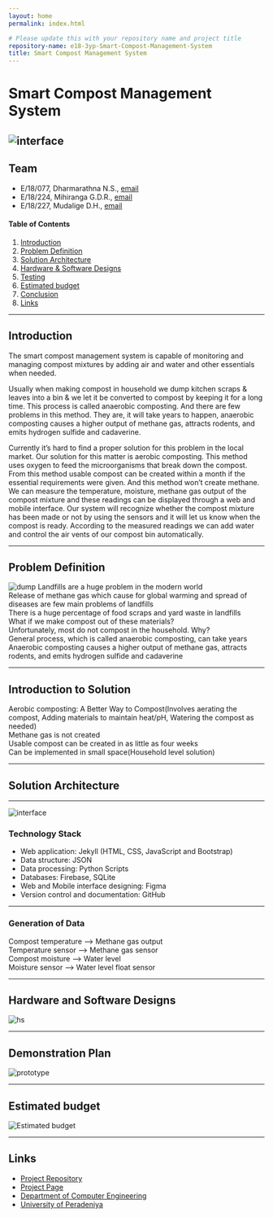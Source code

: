 ```yaml
---
layout: home
permalink: index.html

# Please update this with your repository name and project title
repository-name: e18-3yp-Smart-Compost-Management-System
title: Smart Compost Management System
---
```


[comment]: # "This is the standard layout for the project, but you can clean this and use your own template"

# Smart Compost Management System
![interface](./images/interface.jpg)
---

## Team
-  E/18/077, Dharmarathna N.S., [email](mailto:e18077@eng.pdn.ac.lk)
-  E/18/224, Mihiranga G.D.R., [email](mailto:e18224@eng.pdn.ac.lk)
-  E/18/227, Mudalige D.H., [email](mailto:e18227@eng.pdn.ac.lk)

<!-- Image (photo/drawing of the final hardware) should be here -->

<!-- This is a sample image, to show how to add images to your page. To learn more options, please refer [this](https://projects.ce.pdn.ac.lk/docs/faq/how-to-add-an-image/) -->

<!-- ![Sample Image](./images/sample.png) -->

#### Table of Contents
1. [Introduction](#introduction)
2. [Problem Definition](#problem-definition)
3. [Solution Architecture](#solution-architecture )
4. [Hardware & Software Designs](#hardware-and-software-designs)
5. [Testing](#testing)
6. [Estimated budget](#estimated-budget)
7. [Conclusion](#conclusion)
8. [Links](#links)

---
## Introduction

The smart compost management system is capable of monitoring and managing compost mixtures by adding air and water and other essentials when needed. 

Usually when making compost in household we dump kitchen scraps & leaves into a bin & we let it be converted to compost by keeping it for a long time. This process is called anaerobic composting. And there are few problems in this method. They are, it will take years to happen, anaerobic composting causes a higher output of methane gas, attracts rodents, and emits hydrogen sulfide and cadaverine. 

Currently it’s hard to find a proper solution for this problem in the local market. Our solution for this matter is aerobic composting. This method uses oxygen to feed the microorganisms that break down the compost. From this method usable compost can be created within a month if the essential requirements were given. And this method won’t create methane. We can measure the temperature, moisture, methane gas output of the compost mixture and these readings can be displayed through a web and mobile interface. Our system will recognize whether the compost mixture has been made or not by using the sensors and it will let us know when the compost is ready. According to the measured readings we can add water and control the air vents of our compost bin automatically.

---
## Problem Definition
![dump](./images/dump.jpg)
Landfills are a huge problem in the modern world<br>
Release of methane gas which cause for global warming and spread of diseases are few main problems of landfills<br>
There is a huge percentage of food scraps and yard waste in landfills<br>
What if we make compost out of these materials?<br>
Unfortunately, most do not compost in the household. Why?<br>
General process, which is called anaerobic composting, can take years<br>
Anaerobic composting causes a higher output of methane gas, attracts rodents, and emits hydrogen sulfide and cadaverine<br>

---
## Introduction to Solution
Aerobic composting: A Better Way to Compost(Involves aerating the compost, Adding materials to maintain heat/pH, Watering the compost as needed)<br>
Methane gas is not created<br>
Usable compost can be created in as little as four weeks<br>
Can be implemented in small space(Household level solution)<br>

---
## Solution Architecture
---
![interface](./images/solution.png)


### Technology Stack
- Web application: Jekyll (HTML, CSS, JavaScript and Bootstrap)
- Data structure: JSON
- Data processing: Python Scripts
- Databases: Firebase, SQLite
- Web and Mobile interface designing: Figma
- Version control and documentation: GitHub

---
### Generation of Data
Compost temperature --> Methane gas output<br>
Temperature sensor  --> Methane gas sensor<br>
Compost moisture    --> Water level<br>
Moisture sensor     --> Water level float sensor<br>

---
## Hardware and Software Designs

![hs](./images/hs.png)

---
## Demonstration Plan

![prototype](./images/prototype.png)

---
## Estimated budget

<!-- All items and costs

| Item          | Quantity  | Unit Cost  | Total  |
| ------------- |:---------:|:----------:|-------:|
| Sample item   | 5         | 10 LKR     | 50 LKR | -->

![Estimated budget](./images/estimated_budget.png)

---
## Links

- [Project Repository](https://github.com/cepdnaclk/e18-3yp-Smart-Compost-Management-System)
- [Project Page](https://cepdnaclk.github.io/e18-3yp-Smart-Compost-Management-System/)
- [Department of Computer Engineering](http://www.ce.pdn.ac.lk/)
- [University of Peradeniya](https://eng.pdn.ac.lk/)

[//]: # (Please refer this to learn more about Markdown syntax)
[//]: # (https://github.com/adam-p/markdown-here/wiki/Markdown-Cheatsheet)
